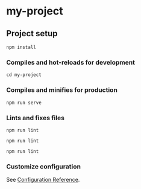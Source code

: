 # my-project

## Project setup
```
npm install
```

### Compiles and hot-reloads for development
```
cd my-project
```

### Compiles and minifies for production
```
npm run serve
```

### Lints and fixes files
```
npm run lint
```
```
npm run lint
```
```
npm run lint
```
### Customize configuration
See [Configuration Reference](https://cli.vuejs.org/config/).
